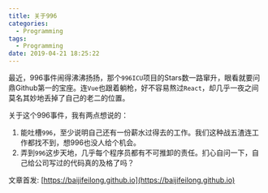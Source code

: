 ```yaml
---
title: 关于996
categories:
  - Programming
tags:
  - Programming
date: 2019-04-21 18:25:22
---
```


最近，996事件闹得沸沸扬扬，那个`996ICU`项目的Stars数一路窜升，眼看就要问鼎Github第一的宝座。连`Vue`也跟着躺枪，好不容易熬过`React`，却几乎一夜之间莫名其妙地丢掉了自己的老二的位置。

<!--more-->

关于这个996事件，我有两点想说的：

1. 能吐槽`996`，至少说明自己还有一份薪水过得去的工作。我们这种战五渣连工作都找不到，想996也没人给个机会。
2. 弄到`996`这步天地，几乎每个程序员都有不可推卸的责任。扪心自问一下，自己给公司写过的代码真的及格了吗？

文章首发: [https://baijifeilong.github.io](https://baijifeilong.github.io)
